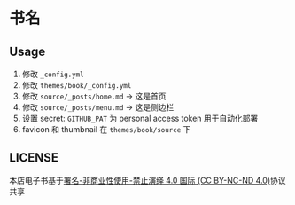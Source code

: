 # 书名

## Usage

1. 修改 `_config.yml`
2. 修改 `themes/book/_config.yml`
3. 修改 `source/_posts/home.md` -> 这是首页
4. 修改 `source/_posts/menu.md` -> 这是侧边栏
5. 设置 secret: `GITHUB_PAT` 为 personal access token 用于自动化部署
6. favicon 和 thumbnail 在 `themes/book/source` 下

## LICENSE

本店电子书基于[署名-非商业性使用-禁止演绎 4.0 国际 (CC BY-NC-ND 4.0)](https://creativecommons.org/licenses/by-nc-nd/4.0/deed.zh)协议共享